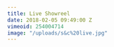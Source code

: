 ```yaml
---
title: Live Showreel
date: 2018-02-05 09:49:00 Z
vimeoid: 254004714
image: "/uploads/s&c%20live.jpg"
---
```


